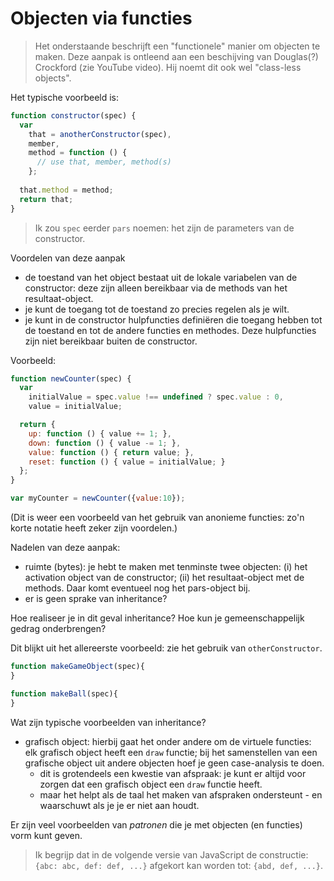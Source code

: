 # Objecten via functies

> Het onderstaande beschrijft een "functionele" manier om objecten te maken. Deze aanpak is ontleend aan een beschijving van Douglas(?) Crockford (zie YouTube video). Hij noemt dit ook wel "class-less objects".

Het typische voorbeeld is:

```js
function constructor(spec) {
  var
    that = anotherConstructor(spec),
    member,
    method = function () {
      // use that, member, method(s)
    };
    
  that.method = method;  
  return that;    
}
```

> Ik zou `spec` eerder `pars` noemen: het zijn de parameters van de constructor.

Voordelen van deze aanpak

* de toestand van het object bestaat uit de lokale variabelen van de constructor: deze zijn alleen bereikbaar via de methods van het resultaat-object.
* je kunt de toegang tot de toestand zo precies regelen als je wilt.
* je kunt in de constructor hulpfuncties definiëren die toegang hebben tot de toestand en tot de andere functies en methodes. Deze hulpfuncties zijn niet bereikbaar buiten de constructor.

Voorbeeld:

```js
function newCounter(spec) {
  var
    initialValue = spec.value !== undefined ? spec.value : 0,
    value = initialValue;

  return {
    up: function () { value += 1; },
    down: function () { value -= 1; },
    value: function () { return value; },
    reset: function () { value = initialValue; }
  };
}

var myCounter = newCounter({value:10});
```

(Dit is weer een voorbeeld van het gebruik van anonieme functies: zo'n korte notatie heeft zeker zijn voordelen.)

Nadelen van deze aanpak:

* ruimte (bytes): je hebt te maken met tenminste twee objecten: (i) het activation object van de constructor; (ii) het resultaat-object met de methods. Daar komt eventueel nog het pars-object bij.
* er is geen sprake van inheritance?

Hoe realiseer je in dit geval inheritance? Hoe kun je gemeenschappelijk gedrag onderbrengen?

Dit blijkt uit het allereerste voorbeeld: zie het gebruik van `otherConstructor`.

```js
function makeGameObject(spec){
}

function makeBall(spec){
}
```

Wat zijn typische voorbeelden van inheritance?

* grafisch object: hierbij gaat het onder andere om de virtuele functies: elk grafisch object heeft een `draw` functie; bij het samenstellen van een grafische object uit andere objecten hoef je geen case-analysis te doen.
    * dit is grotendeels een kwestie van afspraak: je kunt er altijd voor zorgen dat een grafisch object een `draw` functie heeft.
    * maar het helpt als de taal het maken van afspraken ondersteunt - en waarschuwt als je je er niet aan houdt.
    
Er zijn veel voorbeelden van *patronen* die je met objecten (en functies) vorm kunt geven.

> Ik begrijp dat in de volgende versie van JavaScript de constructie: `{abc: abc, def: def, ...}` afgekort kan worden tot: `{abd, def, ...}`.